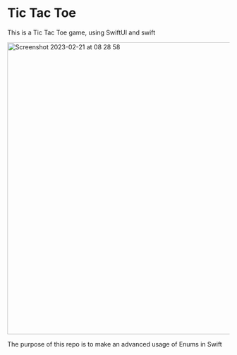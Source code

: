 

# Tic Tac Toe


This is a Tic Tac Toe game, using SwiftUI and swift

<img width="663" alt="Screenshot 2023-02-21 at 08 28 58" src="https://user-images.githubusercontent.com/22882573/220289836-c9afee7b-82e6-47f9-bdd7-cab3da1e38a4.png">

The purpose of this repo is to make an advanced usage of Enums in Swift
